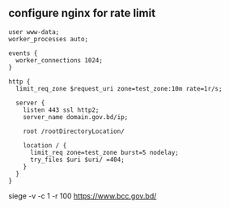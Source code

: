 ## configure nginx for rate limit

```shell
user www-data;
worker_processes auto;

events {
  worker_connections 1024;
}

http {
  limit_req_zone $request_uri zone=test_zone:10m rate=1r/s;
  
  server {
    listen 443 ssl http2;
    server_name domain.gov.bd/ip;
    
    root /rootDirectoryLocation/
    
    location / {
      limit_req zone=test_zone burst=5 nodelay;
      try_files $uri $uri/ =404;
    }
  }
}
```


siege -v -c 1 -r 100 https://www.bcc.gov.bd/

